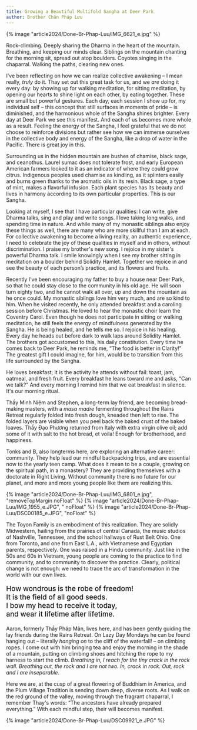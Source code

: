 ```yaml
---
title: Growing a Beautiful Multifold Sangha at Deer Park
author: Brother Chân Pháp Lưu
---
```


{% image "article2024/Done-Br-Phap-Luu/IMG_6621_e.jpg" %}

<div class="removeIndentInFollowingElem removeTopMarginInFollowingElem"></div>

Rock-climbing. Deeply sharing the Dharma in the heart of the mountain. Breathing, and keeping our minds clear. Siblings on the mountain chanting for the morning sit, spread out atop boulders. Coyotes singing in the chaparral. Walking the paths, clearing new ones.

I’ve been reflecting on how we can realize collective awakening – I mean really, *truly* do it. Thay set out this great task for us, and we *are* doing it every day: by showing up for walking meditation, for sitting meditation, by opening our hearts to shine light on each other, by eating together. These are small but powerful gestures. Each day, each session I show up for, my individual self – this concept that still surfaces in moments of pride – is diminished, and the harmonious whole of the Sangha shines brighter. Every day at Deer Park we see this manifest. And each of us becomes more whole as a result. Feeling the energy of the Sangha, I feel grateful that we do not choose to reinforce divisions but rather see how we can immerse ourselves in the collective body and energy of the Sangha, like a drop of water in the Pacific. There is great joy in this.

Surrounding us in the hidden mountain are bushes of chamise, black sage, and ceanothus. Laurel sumac does not tolerate frost, and early European American farmers looked to it as an indicator of where they could grow citrus. Indigenous peoples used chamise as kindling, as it splinters easily and burns green thanks to the aromatic oils in its resin. Black sage, a type of mint, makes a flavorful infusion. Each plant species has its beauty and lives in harmony according to its own particular properties. This is our Sangha.

Looking at myself, I see that I have particular qualities: I can write, give Dharma talks, sing and play and write songs. I love taking long walks, and spending time in nature. And while many of my monastic siblings also enjoy these things as well, there are many who are more skillful than I am at each. For collective awakening to become a living reality, an authentic experience, I need to celebrate the joy of these qualities in myself and in others, without discrimination. I praise my brother's new song. I rejoice in my sister's powerful Dharma talk. I smile knowingly when I see my brother sitting in meditation on a boulder behind Solidity Hamlet. Together we rejoice in and see the beauty of each person’s practice, and its flowers and fruits.

Recently I’ve been encouraging my father to buy a house near Deer Park, so that he could stay close to the community in his old age. He will soon turn eighty two, and he cannot walk all over, up and down the mountain as he once could. My monastic siblings love him very much, and are so kind to him. When he visited recently, he only attended breakfast and a caroling session before Christmas. He loved to hear the monastic choir learn the Coventry Carol. Even though he does not participate in sitting or walking meditation, he still feels the energy of mindfulness generated by the Sangha. He is being healed, and he tells me so. I rejoice in his healing. Every day he heads out before dark to walk laps around Solidity Hamlet. The brothers got accustomed to this, his daily constitution. Every time he comes back to Deer Park, he reminds me, “The food is better in Clarity!” The greatest gift I could imagine, for him, would be to transition from this life surrounded by the Sangha.

He loves breakfast; it is the activity he attends without fail: toast, jam, oatmeal, and fresh fruit. Every breakfast he leans toward me and asks, “Can we talk?” And every morning I remind him that we eat breakfast in silence. It's our morning ritual.

Thầy Minh Niệm and Stephen, a long-term lay friend, are becoming bread-making masters, with a *masa madre* fermenting throughout the Rains Retreat regularly folded into fresh dough, kneaded then left to rise. The folded layers are visible when you peel back the baked crust of the baked loaves. Thầy Đạo Phương returned from Italy with extra virgin olive oil; add some of it with salt to the hot bread, et voila! Enough for brotherhood, and happiness.

Tonks and B, also longterms here, are exploring an alternative career: community. They help lead our mindful backpacking trips, and are essential now to the yearly teen camp. What does it mean to be a couple, growing on the spiritual path, in a monastery? They are providing themselves with a doctorate in Right Living. Without community there is no future for our planet, and more and more young people like them are realizing this.
<!-- {% image "article2024/Done-Br-Phap-Luu/IMG_6801_e.jpg", "removeTopMargin" %} -->

<!-- <div style="height: 3em;"></div> -->

{% image "article2024/Done-Br-Phap-Luu/IMG_6801_e.jpg", "removeTopMargin noFloat" %}
{% image "article2024/Done-Br-Phap-Luu/IMG_1955_e.JPG", " 
noFloat" %}
{% image "article2024/Done-Br-Phap-Luu/DSC00185_e.JPG", "noFloat" %}
<!-- {% image "article2024/Done-Br-Phap-Luu/IMG_0644.jpeg", "noFloat" %} -->

<div class="page-break"></div>

The Toyon Family is an embodiment of this realization. They are solidly Midwestern, hailing from the prairies of central Canada, the music studios of Nashville, Tennessee, and the school hallways of Rust Belt Ohio. One from Toronto, and one from East L.A., with Vietnamese and Egyptian parents, respectively. One was raised in a Hindu community. Just like in the 50s and 60s in Vietnam, young people are coming to the practice to find community, and to community to discover the practice. Clearly, political change is not enough: we need to trace the arc of transformation in the world with our own lives.

<p class="pull-quote" style="font-size: 135%; font-weight: 500;">How wondrous is the robe of freedom!<br/>
It is the field of all good seeds.<br/>
I bow my head to receive it today,<br/>
and wear it lifetime after lifetime.</p>

<!-- <div class="verse"><p>How wondrous is the robe of freedom!<br/>
It is the field of all good seeds.<br/>
I bow my head to receive it today,<br/>
and wear it lifetime after lifetime.</p></div> -->

Aaron, formerly Thầy Pháp Mãn, lives here, and has been gently guiding the lay friends during the Rains Retreat. On Lazy Day Mondays he can be found hanging out – literally *hanging on* to the cliff of the waterfall! –  on climbing ropes. I come out with him bringing tea and enjoy the morning in the shade of a mountain, putting on climbing shoes and hitching the rope to my harness to start the climb. *Breathing in, I reach for the tiny crack in the rock wall. Breathing out, the rock and I are not two. In, crack in rock. Out, rock and I are inseparable*.

Here we are, at the cusp of a great flowering of Buddhism in America, and the Plum Village Tradition is sending down deep, diverse roots. As I walk on the red ground of the valley, moving through the fragrant chaparral, I remember Thay's words: “The ancestors have already prepared everything.” With each mindful step, their will becomes manifest.

<div class="article-end"></div>

{% image "article2024/Done-Br-Phap-Luu/DSC09921_e.JPG" %}